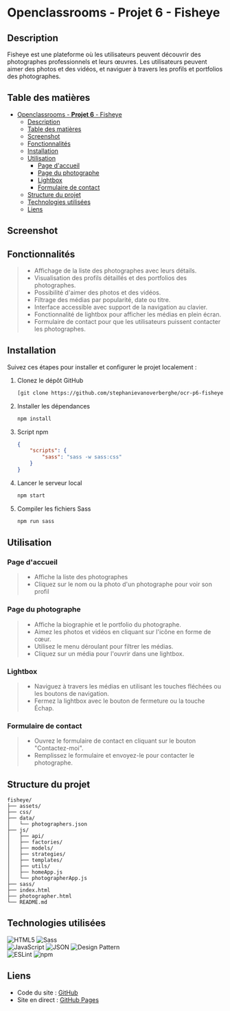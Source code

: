 # Openclassrooms - **Projet 6** - Fisheye

## Description

Fisheye est une plateforme où les utilisateurs peuvent découvrir des photographes professionnels et leurs œuvres. Les utilisateurs peuvent aimer des photos et des vidéos, et naviguer à travers les profils et portfolios des photographes.

## Table des matières

- [Openclassrooms - **Projet 6** - Fisheye](#openclassrooms---projet-6---fisheye)
  - [Description](#description)
  - [Table des matières](#table-des-matières)
  - [Screenshot](#screenshot)
  - [Fonctionnalités](#fonctionnalités)
  - [Installation](#installation)
  - [Utilisation](#utilisation)
    - [Page d'accueil](#page-daccueil)
    - [Page du photographe](#page-du-photographe)
    - [Lightbox](#lightbox)
    - [Formulaire de contact](#formulaire-de-contact)
  - [Structure du projet](#structure-du-projet)
  - [Technologies utilisées](#technologies-utilisées)
  - [Liens](#liens)

## Screenshot

## Fonctionnalités

> -   Affichage de la liste des photographes avec leurs détails.
> -   Visualisation des profils détaillés et des portfolios des photographes.
> -   Possibilité d'aimer des photos et des vidéos.
> -   Filtrage des médias par popularité, date ou titre.
> -   Interface accessible avec support de la navigation au clavier.
> -   Fonctionnalité de lightbox pour afficher les médias en plein écran.
> -   Formulaire de contact pour que les utilisateurs puissent contacter les photographes.

## Installation

Suivez ces étapes pour installer et configurer le projet localement :

1.  Clonez le dépôt GitHub
    ```sh
    [git clone https://github.com/stephanievanoverberghe/ocr-p6-fisheye.git
    ```
2.  Installer les dépendances

    ```sh
    npm install
    ```

3.  Script npm

    ```json
    {
        "scripts": {
            "sass": "sass -w sass:css"
        }
    }
    ```

4.  Lancer le serveur local

    ```sh
    npm start
    ```

5.  Compiler les fichiers Sass

    ```sh
    npm run sass
    ```

## Utilisation

### Page d'accueil

> -   Affiche la liste des photographes
> -   Cliquez sur le nom ou la photo d'un photographe pour voir son profil

### Page du photographe

> -   Affiche la biographie et le portfolio du photographe.
> -   Aimez les photos et vidéos en cliquant sur l'icône en forme de cœur.
> -   Utilisez le menu déroulant pour filtrer les médias.
> -   Cliquez sur un média pour l'ouvrir dans une lightbox.

### Lightbox

> -   Naviguez à travers les médias en utilisant les touches fléchées ou les boutons de navigation.
> -   Fermez la lightbox avec le bouton de fermeture ou la touche Échap.

### Formulaire de contact

> -   Ouvrez le formulaire de contact en cliquant sur le bouton "Contactez-moi".
> -   Remplissez le formulaire et envoyez-le pour contacter le photographe.

## Structure du projet

```
fisheye/
├── assets/
├── css/
├── data/
│   └── photographers.json
├── js/
│   ├── api/
│   ├── factories/
│   ├── models/
│   ├── strategies/
│   ├── templates/
│   ├── utils/
│   ├── homeApp.js
│   └── photographerApp.js
├── sass/
├── index.html
├── photographer.html
└── README.md
```

## Technologies utilisées

![HTML5](https://img.shields.io/badge/HTML5-E34F26?style=for-the-badge&logo=html5&logoColor=white)
![Sass](https://img.shields.io/badge/Sass-CC6699?style=for-the-badge&logo=sass&logoColor=white) <br>
![JavaScript](https://img.shields.io/badge/JavaScript-F7DF1E?style=for-the-badge&logo=javascript&logoColor=black)
![JSON](https://img.shields.io/badge/JSON-000000?style=for-the-badge&logo=json&logoColor=white)
![Design Pattern](https://img.shields.io/badge/Design%20Pattern-007ACC?style=for-the-badge&logoColor=white) <br>
![ESLint](https://img.shields.io/badge/ESLint-4B32C3?style=for-the-badge&logo=eslint&logoColor=white)
![npm](https://img.shields.io/badge/npm-CB3837?style=for-the-badge&logo=npm&logoColor=white)

## Liens

-   Code du site : [GitHub](https://github.com/stephanievanoverberghe/ocr-p6-fisheye)
-   Site en direct : [GitHub Pages](https://stephanievanoverberghe.github.io/ocr-p6-fisheye/)
